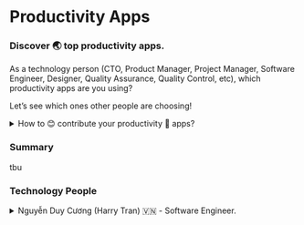 # Productivity Apps

### Discover 🌏 top productivity apps.

As a technology person (CTO, Product Manager, Project Manager, Software Engineer, Designer, Quality Assurance, Quality Control, etc), which productivity apps are you using?

Let’s see which ones other people are choosing!

<details>
  <summary>How to 😊 contribute your productivity 🚀 apps?</summary>
  
  #### Please kindly only edit ✍️ at **Technology People** section and follow below ⬇️ template.
  ~~~
  <details>
  <summary>Your name Country flag - Current job position.</summary>
  
  - Describe your productivity app and its purpose.
  - ...

  </details>
  ~~~

</details>

### Summary

tbu

### Technology People 

<details>
  <summary>Nguyễn Duy Cương (Harry Tran) 🇻🇳 - Software Engineer.</summary>
  
  - Google Calendar: manage and remind my anniversaries & my works.
  - Notion: take work notes and documents.
  - Apple Reminders: manage and remind personal tasks.
  - Apple Notes: take personal notes.

</details>

